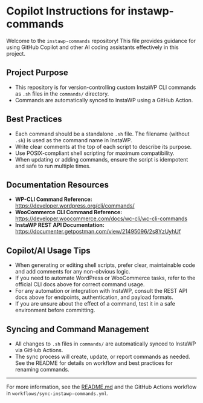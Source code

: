 # Copilot Instructions for instawp-commands

Welcome to the `instawp-commands` repository! This file provides guidance for using GitHub Copilot and other AI coding assistants effectively in this project.

## Project Purpose
- This repository is for version-controlling custom InstaWP CLI commands as `.sh` files in the `commands/` directory.
- Commands are automatically synced to InstaWP using a GitHub Action.

## Best Practices
- Each command should be a standalone `.sh` file. The filename (without `.sh`) is used as the command name in InstaWP.
- Write clear comments at the top of each script to describe its purpose.
- Use POSIX-compliant shell scripting for maximum compatibility.
- When updating or adding commands, ensure the script is idempotent and safe to run multiple times.

## Documentation Resources
- **WP-CLI Command Reference:**  
  https://developer.wordpress.org/cli/commands/
- **WooCommerce CLI Command Reference:**  
  https://developer.woocommerce.com/docs/wc-cli/wc-cli-commands
- **InstaWP REST API Documentation:**  
  https://documenter.getpostman.com/view/21495096/2s8YzUyhUf

## Copilot/AI Usage Tips
- When generating or editing shell scripts, prefer clear, maintainable code and add comments for any non-obvious logic.
- If you need to automate WordPress or WooCommerce tasks, refer to the official CLI docs above for correct command usage.
- For any automation or integration with InstaWP, consult the REST API docs above for endpoints, authentication, and payload formats.
- If you are unsure about the effect of a command, test it in a safe environment before committing.

## Syncing and Command Management
- All changes to `.sh` files in `commands/` are automatically synced to InstaWP via GitHub Actions.
- The sync process will create, update, or report commands as needed. See the README for details on workflow and best practices for renaming commands.

---

For more information, see the [README.md](../README.md) and the GitHub Actions workflow in `workflows/sync-instawp-commands.yml`.
